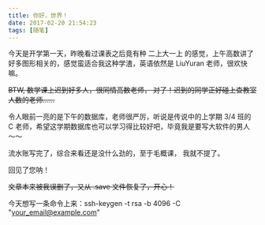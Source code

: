 ```yaml
---
title: 你好，世界！
date: 2017-02-20 21:54:23
tags: [随笔]
---
```

今天是开学第一天，昨晚看过课表之后竟有种 二上大一上 的感觉，上午高数讲了好多图形相关的，感觉蛮适合我这种学渣，英语依然是 LiuYuran 老师，很欢快嘛。

~~BTW, 数学课上迟到好多人，很同情高数老师， 对了！迟到的同学正好碰上查教室人数的老师……~~

令人眼前一亮的是下午的数据库，老师很严厉，听说是传说中的上学期 3/4 班的 C 老师，希望这学期数据库也可以学习得比较好吧，毕竟我是要写大软件的男人～～

流水账写完了，综合来看还是没什么劲的，至于毛概课， 我就不提了。

回见了您呐！

~~文章本来被我误删了，又从 .save 文件恢复了，开心！~~

今天想写一条命令上来：ssh-keygen -t rsa -b 4096 -C "your_email@example.com"
